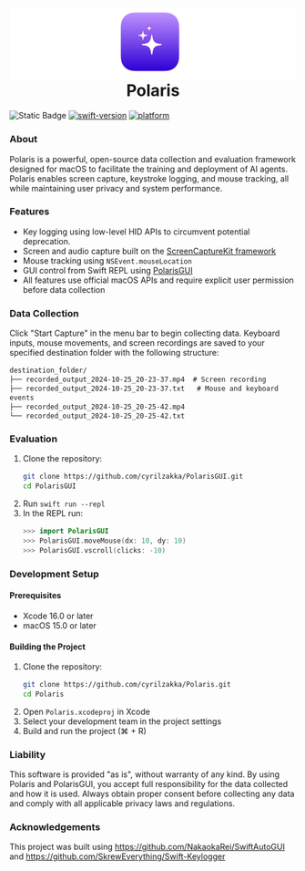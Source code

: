<p align="center" style="margin-bottom: 0;">
  <img src="assets/banner.png" alt="Polaris Banner">
</p>
<h1 align="center" style="margin-top: 0;">Polaris</h1>

![Static Badge](https://img.shields.io/badge/License-Apache-orange)
[![swift-version](https://img.shields.io/badge/Swift-6.0-brightgreen.svg)](https://github.com/apple/swift)
[![platform](https://img.shields.io/badge/Platform-macOS_15.0-blue.svg)](https://github.com/apple/swift)


### About
Polaris is a powerful, open-source data collection and evaluation framework designed for macOS to facilitate the training and deployment of AI agents. Polaris enables screen capture, keystroke logging, and mouse tracking, all while maintaining user privacy and system performance.

### Features
- Key logging using low-level HID APIs to circumvent potential deprecation.
- Screen and audio capture built on the [ScreenCaptureKit framework ](https://developer.apple.com/documentation/screencapturekit/)
- Mouse tracking using `NSEvent.mouseLocation`
- GUI control from Swift REPL using [PolarisGUI](https://github.com/cyrilzakka/PolarisGUI.git)
- All features use official macOS APIs and require explicit user permission before data collection

### Data Collection
Click "Start Capture" in the menu bar to begin collecting data. Keyboard inputs, mouse movements, and screen recordings are saved to your specified destination folder with the following structure:
```
destination_folder/
├── recorded_output_2024-10-25_20-23-37.mp4  # Screen recording
├── recorded_output_2024-10-25_20-23-37.txt   # Mouse and keyboard events
├── recorded_output_2024-10-25_20-25-42.mp4
└── recorded_output_2024-10-25_20-25-42.txt
```

### Evaluation
1. Clone the repository:
   ```bash
   git clone https://github.com/cyrilzakka/PolarisGUI.git
   cd PolarisGUI
   ```
2. Run `swift run --repl`
3. In the REPL run:
    ```swift
    >>> import PolarisGUI
    >>> PolarisGUI.moveMouse(dx: 10, dy: 10)
    >>> PolarisGUI.vscroll(clicks: -10)
    ```

### Development Setup
#### Prerequisites
- Xcode 16.0 or later
- macOS 15.0 or later

#### Building the Project
1. Clone the repository:
   ```bash
   git clone https://github.com/cyrilzakka/Polaris.git
   cd Polaris
   ```
2. Open `Polaris.xcodeproj` in Xcode
3. Select your development team in the project settings
4. Build and run the project (⌘ + R)

### Liability
This software is provided "as is", without warranty of any kind. By using Polaris and PolarisGUI, you accept full responsibility for the data collected and how it is used. Always obtain proper consent before collecting any data and comply with all applicable privacy laws and regulations.

### Acknowledgements
This project was built using https://github.com/NakaokaRei/SwiftAutoGUI and https://github.com/SkrewEverything/Swift-Keylogger
